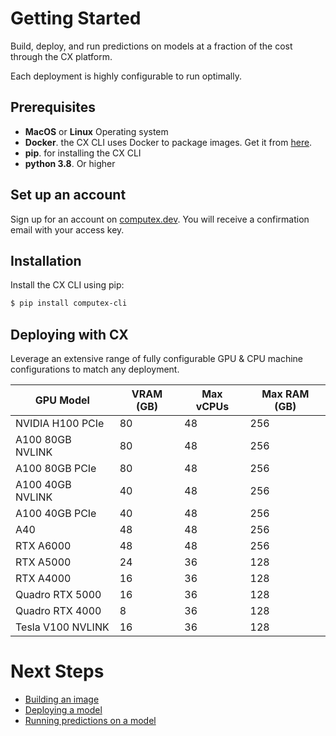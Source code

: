 # Getting Started

Build, deploy, and run predictions on models at a fraction of the cost through the CX platform. 

Each deployment is highly configurable to run optimally.

## Prerequisites

* **MacOS** or **Linux** Operating system
* **Docker**. the CX CLI uses Docker to package images. Get it from [here](https://docs.docker.com/get-docker/).
* **pip**. for installing the CX CLI
* **python 3.8**. Or higher

## Set up an account
Sign up for an account on [computex.dev](https://www.computex.dev/). You will receive a confirmation email with your access key.

## Installation

Install the CX CLI using pip:

```bash
$ pip install computex-cli
```

## Deploying with CX

Leverage an extensive range of fully configurable GPU & CPU machine configurations to match any deployment. 


| GPU Model          | VRAM (GB) | Max vCPUs | Max RAM (GB) |
|--------------------|-----------|-----------|--------------|
| NVIDIA H100 PCIe   | 80        | 48        | 256          |
| A100 80GB NVLINK   | 80        | 48        | 256          |
| A100 80GB PCIe     | 80        | 48        | 256          |
| A100 40GB NVLINK   | 40        | 48        | 256          |
| A100 40GB PCIe     | 40        | 48        | 256          |
| A40                | 48        | 48        | 256          |
| RTX A6000          | 48        | 48        | 256          |
| RTX A5000          | 24        | 36        | 128          |
| RTX A4000          | 16        | 36        | 128          |
| Quadro RTX 5000    | 16        | 36        | 128          |
| Quadro RTX 4000    | 8         | 36        | 128          |
| Tesla V100 NVLINK  | 16        | 36        | 128          |


# Next Steps
* [Building an image](docs/building-an-image.md)
* [Deploying a model](docs/deploying.md)
* [Running predictions on a model](docs/predictions.md)